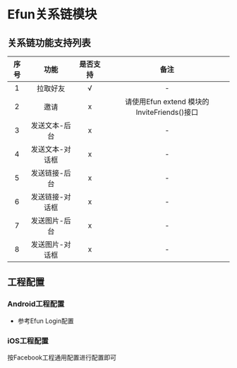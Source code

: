 # Efun关系链模块


## 关系链功能支持列表

| 序号 | 功能 | 是否支持 | 备注 |
| :--: | :--: | :----: | :--: |
| 1 | 拉取好友 | √ | - |
| 2 | 邀请 | x | 请使用Efun extend 模块的InviteFriends()接口 |
| 3 | 发送文本-后台 | x | - |
| 4 | 发送文本-对话框 | x | - |
| 5 | 发送链接-后台 | x | - |
| 6 | 发送链接-对话框 | x | - |
| 7 | 发送图片-后台 | x | - |
| 8 | 发送图片-对话框 | x | - |


## 工程配置

### Android工程配置

* 参考Efun Login配置


### iOS工程配置

按Facebook工程通用配置进行配置即可